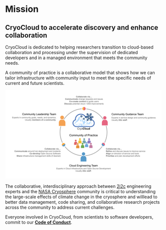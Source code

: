 # Mission

## CryoCloud to accelerate discovery and enhance collaboration


CryoCloud is dedicated to helping researchers transition to cloud-based collaboration and processing under the supervision of dedicated developers and in a managed environment that meets the community needs.

A community of practice is a collaborative model that shows how we can tailor infrastructure with community input to meet the specific needs of current and future scientists.

![Community of Practice](../img/communityprac.png)


The collaborative, interdisciplinary approach between [2i2c](https://2i2c.org/) engineering experts and the [NASA Cryosphere](https://ice.nasa.gov/) community is critical to understanding the large-scale effects of climate change in the cryosphere and willlead to better data management, code sharing, and collaborative research projects across the community to address current challenges.


Everyone involved in CryoCloud, from scientists to software developers, commit to our **[Code of Conduct](Code_of_Conduct)**.
